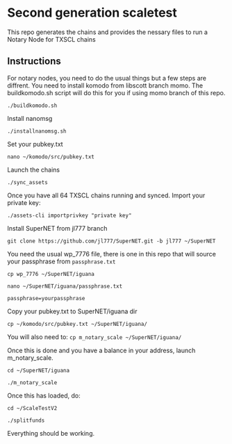 # Second generation scaletest

This repo generates the chains and provides the nessary files to run a Notary Node for TXSCL chains

## Instructions
For notary nodes, you need to do the usual things but a few steps are diffrent.
You need to install komodo from libscott branch momo. The buildkomodo.sh script will do this for you if using momo branch of this repo.

`./buildkomodo.sh`

Install nanomsg

`./installnanomsg.sh`

Set your pubkey.txt

`nano ~/komodo/src/pubkey.txt`

Launch the chains

`./sync_assets`

Once you have all 64 TXSCL chains running and synced. Import your private key:

`./assets-cli importprivkey "private key"`

Install SuperNET from jl777 branch

`git clone https://github.com/jl777/SuperNET.git -b jl777 ~/SuperNET`

You need the usual wp_7776 file, there is one in this repo that will source your passphrase from `passphrase.txt`

`cp wp_7776 ~/SuperNET/iguana`

`nano ~/SuperNET/iguana/passphrase.txt`

`passphrase=yourpassphrase`

Copy your pubkey.txt to SuperNET/iguana dir

`cp ~/komodo/src/pubkey.txt ~/SuperNET/iguana/`

You will also need to: `cp m_notary_scale ~/SuperNET/iguana/`


Once this is done and you have a balance in your address, launch m_notary_scale.

`cd ~/SuperNET/iguana`

`./m_notary_scale`

Once this has loaded, do:

`cd ~/ScaleTestV2`

`./splitfunds`

Everything should be working.
